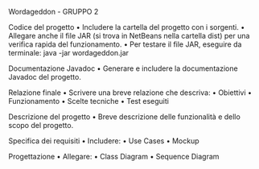 Wordageddon - GRUPPO 2

Codice del progetto
	•	Includere la cartella del progetto con i sorgenti.
	•	Allegare anche il file JAR (si trova in NetBeans nella cartella dist) per una verifica rapida del funzionamento.
	•	Per testare il file JAR, eseguire da terminale: java -jar wordageddon.jar

Documentazione Javadoc
	•	Generare e includere la documentazione Javadoc del progetto.

Relazione finale
	•	Scrivere una breve relazione che descriva:
	•	Obiettivi
	•	Funzionamento
	•	Scelte tecniche
	•	Test eseguiti

Descrizione del progetto
	•	Breve descrizione delle funzionalità e dello scopo del progetto.

Specifica dei requisiti
	•	Includere:
	•	Use Cases
	•	Mockup

Progettazione
	•	Allegare:
	•	Class Diagram
	•	Sequence Diagram
